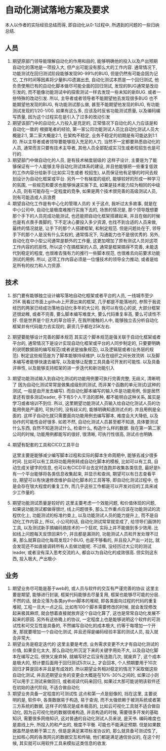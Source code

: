 # 自动化测试落地方案及要求

本人以作者的实际经验总结而得, 即自动化从0-1过程中, 所遇到的问题的一些归纳总结.

## 人员

1. 期望原部门领导能理解自动化的作用和目的, 能够明确他的投入以及产出预期
   自动化的落地是一项投入大, 但产出可能没有那么大的工作内容. 通常情况下, 功能测试在回归测试阶段能够发现90-99%的BUG, 但是仍然有可能会因为记忆, 工作时间等因素将少量BUG遗漏出去, 自动化测试本质是一个回归测试, 他负责使用已有的自动化脚本做尽可能全面的回归测试, 发现的BUG通常是改动引发的, 而不能像功能测试中的探索测试一样去发现一些未知的新BUG. 或者一些特殊的改动引发. 
   所以, 主导者或者领导者不能期望他去发现很多BUG 也不能期望他发现的BUG, 有功能测试那么做, 甚至不能期望他发现的BUG, 有功能测试发现的1/20-1/00. 如果有这么多, 应该及时反省功能测试质量, 以及编码编写质量, 因为这个过程实在是引入了过多的改动引发
2. 期望该部门中的自动化人力投入是充足的, 正常情况下自动化的人力应该是和自动化一致的
   根据笔者的经验, 第一家公司功能测试人员比自动化测试人员大概是2:1, 第二家大概是2:1, 在架构不稳定, 业务不稳定的初期是有可能达到1:1的. 所以主导者或者领导要能够投入充足的人力, 当然不一定都要熟悉自动化的人员, 通常而言只要有技术主导者, 其他人员全部配成实习生或者校招生也是可行的.
3. 期望部门中做自动化的人员, 是有技术梯度层级的
   这样子设计, 主要是为了能够保证有一个人能够主导自动化测试体系的建设, 并且他能够把一些重复低效的工作内容分给新手(比如实习生或者 校招生), 从而保证他有足够的时间去规划设计为自动化框架或平台. 另外一个有梯度的组织, 能够较好的形成一种学习的氛围, 一些规范和要求也能够快速实施下去, 如果是技术能力较为相同的中级人员, 则有可能存在一定程度的竞争, 如果是两个技术很完善的高级测试人员, 则有可能造成人员浪费
4. 期望自动化工作是有中心化的管理人员的
   关于这点, 我听过太多故事, 就是在中小公司中, 自动化是极度难推行实施下去的, 场景的情况是, 那个领导既想要那个手下的人员完成功能测试, 也还能把自动化框架搭建起来, 并且在做的时候也是有点畏手畏脚的, 下不定决心要投入多少资源, 也找不到合适的人员来做, 最终的情况就是, 让手下的那个人搭建框架, 和制定规范. 但是问题处在于, 领导手下的那个人是没有什么实权的, 通常情况下, 沟通能力也不是很优秀的. 另外, 自动化在中小型公司通常是额外的工作量, 这更加增加了原有测试人员对这项工作内容的抗拒性, 所以这个在搞框架的人员, 通常是框架搞得不完善, 未能迭代到稳定的程度, 也很难去强有力的推行一些脚本规范, 也很难去向前要求功能测试的用例.
   所以, 这项工作内容必须是一位懂技术的领导全力推动, 或者是给足所有的权力和人力资源.

## 技术

1. 部门要有能够独立设计编写落地自动化框架或者平台的人员, 一线城市至少25K
   我看过市面上github上开源出来的框架, 几乎都是不能落地的, 参照于我说经历的两家已经成功落地自动化多年的大公司. 我可以有信心的说, 大部分框架还很幼稚, 或者不完善, 要么脚本编写难度大, 要么代码重复率高, 要么可读性不好. 但是世界是个巨大的草台班子, 在我所接触的人中, 能够独立去分析自动化框架并有代码能力去实现的, 薪资几乎都在25K左右. 
2. 期望要能够设计完善的脚本规范
   其实这个脚本规范是强关联于自动化框架或者平台的, 通常情况下是设计实现自动化框架或平台的人同步制定的, 只要要明确的说明数据层的编写规范(或者说是抽象规范), 以及逻辑层或者(业务层的规范). 制定这些规范是为了脚本能够持续维护, 以及在组织之间长效流转. 以及脚本编写者能够快速去编写, 以及能够让配套工具具备可开发的可能性. 以及具备评审性, 以及能够支持框架的进一步迭代和新功能引入
3. 期望功能测试输入到自动化测试的功能用例要可执行完善完整, 无歧义, 清晰明了
   因为自动化测试常常是做集成级别的测试, 而非某个函数的单元测试(这种的测试, 一般是由开发去编写). 而自动化脚本编写的输入件是功能用例, 但是居然拿还有很多测试leader, 手下有5个人干活的那种, 都不能明白这种关系, 属实是学习或者培训不到位. 所以, 这里期望功能测试人员输入给自动化测试人员的功能用例是严谨的, 可执行的, 没有歧义的, 能够明确知道测试点的. 并且用例是全面的. 这样子自动化就只需要面向功能用例去编写脚本, 难度会大大降低, 以及协作的可能性会好很多. 如若不然, 自动化测试人员甚至都不知道, 具体要测试什么东西, 自然不知道测试什么, 检查什么, 构造什么样的数据. 我在第一第二家公司的时候, 功能用例都能写的很好, 很清晰, 可执行性很高, 测试点也明确.
4. 期望有配套的工具和CICD工具平台

   这里主要是能够减少编写脚本过程和实际的脚本生命周期中, 能够去减少很多时间. 比如可以有工具将功能用例转成自动化脚本的模板, 比如可以有工具, 自动生成关键字的信息, 也可以有CICD平台去定时连跑并收集各类信息, 最好是h有一个平台能够将各类信息收集起来, 并显示和查询, 期望可以有日志查看平台, 期望可以有快速修改维护自动化脚本的工具等等, 即自动化测试过程中, 也是会存在很大程度的重复工作, 而几乎这些工作都是可以开发对应的工具来减少工作量的.
5. 期望功能测试质量是较好的
   这里主要考虑一个效能问题, 和价值体现的问题, 如果说功能测试都做得很烂, 线上问题很多, 那么工作重点应该在功能测试的流程优化上, 功能测试的标准约束上, 以及功能测试人员的能力提升上, 而不是自动化工作内容上, 所以, 小公司的话, 自动化测试常常就变成了, 给领导们画饼的工具, 以及测试新手搞编码搞技术的一个狂欢, 实际上并不能做到多少效用. 比如线上问题每天反馈回来5个, 并且都是漏测的, 功能测试人员和开发处理不过来, 那么就算自动化每周发现2个BUG, 也是不够看的, 并且投入产出一对比, 就会发现还不如直接调转所有人去做功能呢. 不过嘛, 没经历过大公司的测试leader, 或者没有深入思考交流的人, 都会以为自动化的成效很高. 但实则这东西, 投入极大, 产出极小

## 业务

1. 期望业务尽可能是基于web的, 或人员与软件的交互有严谨完善的协议
   这里主要是期望, 能够进行封装, 框架代码能够去尽量复用, 框架也能够尽可能的分层. 不然的话, 就会沦落为各类python脚本的堆砌, 即各类面向过程的代码的重复堆砌, 工程一旦大一点之后, 比如有100个脚本需要修改的时候, 就会发现修改起来极其麻烦, 就会想着直接就放弃这个自动化算了, 这也是常常自动化发展不起来的原因. 另外有这些晚上的协议, 一定程度上也是能够说明这个软件的可测试性和可交互性是具备的, 不然编写自动化的成本极大, 约等于每增加一个开发, 那就要增加一个自动化测试, 并且还得是编码经验丰富的测试人员, 投入就会非常大.
2. 期望业务是稳定迭代的
   这里主要是考虑, 业务需求变更不大才有自动化测试的价值, 如果变化太大, 那么自动化所沉淀下来的关键字用处不大, 以及自动化脚本在编写之后, 很快又废弃掉, 就编写好之后没有连跑几次, 就废弃了, 这个成本是极大的, 预计要后面用于回归测试5次以上, 才会回本, 个人预期要用于10次回归才算是回本并且是有成效的. 
   所以期望业务相对稳定的情况下采取做这些自动化测试, 并且还期望业务的变更会大概是在10%-30%之间的, 如果过小则可以用手工测试来做回归, 或者阅读代码来回归, 如果过大那可能说明该软件还在初始的迭代阶段, 不适合做自动化
3. 期望业务具备一定程度的可测试性
   这点和第一点是挺像的, 挡在这里, 主要说明的是, 软件中, 各类数据易于构造, 易于查询, 而不太强依赖于被测系统或者第三方系统的数据, 这样子的情况是成本极高的, 比如云可视化工具就不适合做自动化, 因为云可视化他的数据很难构造, 并且构造的时候, 需要很多开发的基础知识, 需要很多网络知识, 这对普通的自动化测试人员来说, 是天书. 编码难度也是直线上升, 所投入的和产出的, 极度不平衡.  可能也不能满足预期. 
   但是如果数据虽然是依赖于第三方, 但是是满足某项标准协议的, 那么就具备可测试性了, 比如核心网的各类网元的数据交互和传输, 他们都是满足通信协议的, 在这个时候, 其实就可以用软件工具来模拟这类信息的收发.



